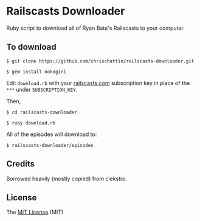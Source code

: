 # Railscasts Downloader

Ruby script to download all of Ryan Bate's Railscasts to your computer.

## To download

```
$ git clone https://github.com/chrischattin/railscasts-downloader.git

$ gem install nokogiri
```

Edit `download.rb` with your [railscasts.com](http://railscasts.com/) subscription key in place of the `***` under `SUBSCRIPTION_KEY`.

Then,

```
$ cd railscasts-downloader

$ ruby download.rb
```

All of the episodes will download to:
```
$ railscasts-downloader/episodes
```

## Credits

Borrowed heavily (mostly copied) from clekstro.

## License

The [MIT License](https://github.com/chrischattin/railscasts-downloader/blob/master/LICENSE) (MIT)
